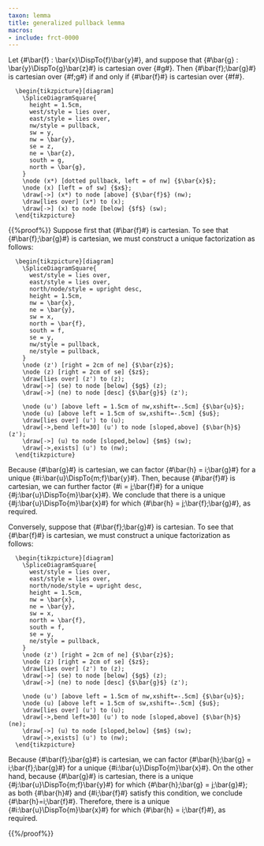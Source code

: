 ```yaml
---
taxon: lemma
title: generalized pullback lemma
macros:
- include: frct-0000
---
```


Let {#\bar{f} : \bar{x}\DispTo{f}\bar{y}#}, and suppose that
{#\bar{g} : \bar{y}\DispTo{g}\bar{z}#} is cartesian over {#g#}. Then
{#\bar{f};\bar{g}#} is cartesian over {#f;g#} if and only if {#\bar{f}#} is cartesian
over {#f#}.
```render-latex
  \begin{tikzpicture}[diagram]
    \SpliceDiagramSquare{
      height = 1.5cm,
      west/style = lies over,
      east/style = lies over,
      nw/style = pullback,
      sw = y,
      nw = \bar{y},
      se = z,
      ne = \bar{z},
      south = g,
      north = \bar{g},
    }
    \node (x*) [dotted pullback, left = of nw] {$\bar{x}$};
    \node (x) [left = of sw] {$x$};
    \draw[->] (x*) to node [above] {$\bar{f}$} (nw);
    \draw[lies over] (x*) to (x);
    \draw[->] (x) to node [below] {$f$} (sw);
  \end{tikzpicture}
```

{{%proof%}}
Suppose first that {#\bar{f}#} is cartesian. To see that {#\bar{f};\bar{g}#}
is cartesian, we must construct a unique factorization as follows:
```render-latex
  \begin{tikzpicture}[diagram]
    \SpliceDiagramSquare{
      west/style = lies over,
      east/style = lies over,
      north/node/style = upright desc,
      height = 1.5cm,
      nw = \bar{x},
      ne = \bar{y},
      sw = x,
      north = \bar{f},
      south = f,
      se = y,
      nw/style = pullback,
      ne/style = pullback,
    }
    \node (z') [right = 2cm of ne] {$\bar{z}$};
    \node (z) [right = 2cm of se] {$z$};
    \draw[lies over] (z') to (z);
    \draw[->] (se) to node [below] {$g$} (z);
    \draw[->] (ne) to node [desc] {$\bar{g}$} (z');

    \node (u') [above left = 1.5cm of nw,xshift=-.5cm] {$\bar{u}$};
    \node (u) [above left = 1.5cm of sw,xshift=-.5cm] {$u$};
    \draw[lies over] (u') to (u);
    \draw[->,bend left=30] (u') to node [sloped,above] {$\bar{h}$} (z');
    \draw[->] (u) to node [sloped,below] {$m$} (sw);
    \draw[->,exists] (u') to (nw);
  \end{tikzpicture}
```
Because {#\bar{g}#} is cartesian, we can factor {#\bar{h} = i;\bar{g}#} for a unique
{#i:\bar{u}\DispTo{m;f}\bar{y}#}. Then, because {#\bar{f}#} is cartesian, we can further
factor {#i = j;\bar{f}#} for a unique {#j:\bar{u}\DispTo{m}\bar{x}#}. We conclude that
there is a unique {#j:\bar{u}\DispTo{m}\bar{x}#} for which
{#\bar{h} = j;\bar{f};\bar{g}#}, as required.

Conversely, suppose that {#\bar{f};\bar{g}#} is cartesian. To see that {#\bar{f}#} is
cartesian, we must construct a unique factorization as follows:
```render-latex
  \begin{tikzpicture}[diagram]
    \SpliceDiagramSquare{
      west/style = lies over,
      east/style = lies over,
      north/node/style = upright desc,
      height = 1.5cm,
      nw = \bar{x},
      ne = \bar{y},
      sw = x,
      north = \bar{f},
      south = f,
      se = y,
      ne/style = pullback,
    }
    \node (z') [right = 2cm of ne] {$\bar{z}$};
    \node (z) [right = 2cm of se] {$z$};
    \draw[lies over] (z') to (z);
    \draw[->] (se) to node [below] {$g$} (z);
    \draw[->] (ne) to node [desc] {$\bar{g}$} (z');

    \node (u') [above left = 1.5cm of nw,xshift=-.5cm] {$\bar{u}$};
    \node (u) [above left = 1.5cm of sw,xshift=-.5cm] {$u$};
    \draw[lies over] (u') to (u);
    \draw[->,bend left=30] (u') to node [sloped,above] {$\bar{h}$} (ne);
    \draw[->] (u) to node [sloped,below] {$m$} (sw);
    \draw[->,exists] (u') to (nw);
  \end{tikzpicture}
```
Because {#\bar{f};\bar{g}#} is cartesian, we can factor
{#\bar{h};\bar{g} = i;\bar{f};\bar{g}#} for a unique {#i:\bar{u}\DispTo{m}\bar{x}#}.
On the other hand, because {#\bar{g}#} is cartesian, there is a unique
{#j:\bar{u}\DispTo{m;f}\bar{y}#} for which {#\bar{h};\bar{g} = j;\bar{g}#}; as both
{#\bar{h}#} and {#i;\bar{f}#} satisfy this condition, we conclude {#\bar{h}=i;\bar{f}#}.
Therefore, there is a unique {#i:\bar{u}\DispTo{m}\bar{x}#} for which
{#\bar{h} = i;\bar{f}#}, as required.

{{%/proof%}}
